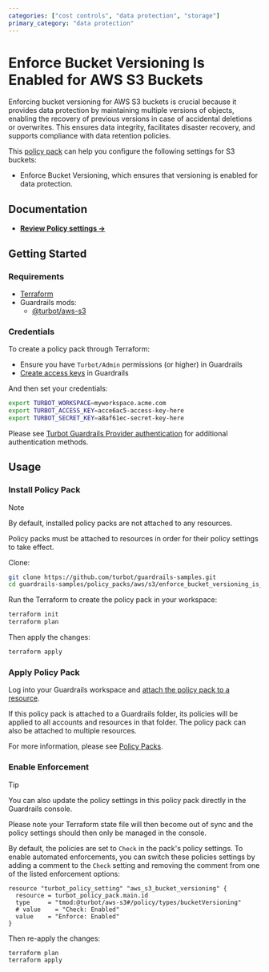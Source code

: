 ```yaml
---
categories: ["cost controls", "data protection", "storage"]
primary_category: "data protection"
---
```


# Enforce Bucket Versioning Is Enabled for AWS S3 Buckets

Enforcing bucket versioning for AWS S3 buckets is crucial because it provides data protection by maintaining multiple versions of objects, enabling the recovery of previous versions in case of accidental deletions or overwrites. This ensures data integrity, facilitates disaster recovery, and supports compliance with data retention policies.

This [policy pack](https://turbot.com/guardrails/docs/concepts/resources/smart-folders) can help you configure the following settings for S3 buckets:

- Enforce Bucket Versioning, which ensures that versioning is enabled for data protection.

## Documentation

- **[Review Policy settings →](https://hub-guardrails-turbot-com-git-development-turbot.vercel.app/policy-packs/enforce_bucket_versioning_is_enabled_for_buckets/settings)**

## Getting Started

### Requirements

- [Terraform](https://developer.hashicorp.com/terraform/tutorials/aws-get-started/install-cli)
- Guardrails mods:
  - [@turbot/aws-s3](https://hub-guardrails-turbot-com-git-development-turbot.vercel.app/aws/mods/aws-s3)

### Credentials

To create a policy pack through Terraform:

- Ensure you have `Turbot/Admin` permissions (or higher) in Guardrails
- [Create access keys](https://turbot.com/guardrails/docs/guides/iam/access-keys#generate-a-new-guardrails-api-access-key) in Guardrails

And then set your credentials:

```sh
export TURBOT_WORKSPACE=myworkspace.acme.com
export TURBOT_ACCESS_KEY=acce6ac5-access-key-here
export TURBOT_SECRET_KEY=a8af61ec-secret-key-here
```

Please see [Turbot Guardrails Provider authentication](https://registry.terraform.io/providers/turbot/turbot/latest/docs#authentication) for additional authentication methods.

## Usage

### Install Policy Pack

> [!NOTE]
> By default, installed policy packs are not attached to any resources.
>
> Policy packs must be attached to resources in order for their policy settings to take effect.

Clone:

```sh
git clone https://github.com/turbot/guardrails-samples.git
cd guardrails-samples/policy_packs/aws/s3/enforce_bucket_versioning_is_enabled_for_buckets
```

Run the Terraform to create the policy pack in your workspace:

```sh
terraform init
terraform plan
```

Then apply the changes:

```sh
terraform apply
```

### Apply Policy Pack

Log into your Guardrails workspace and [attach the policy pack to a resource](https://turbot.com/guardrails/docs/guides/working-with-folders/smart#attach-a-smart-folder-to-a-resource).

If this policy pack is attached to a Guardrails folder, its policies will be applied to all accounts and resources in that folder. The policy pack can also be attached to multiple resources.

For more information, please see [Policy Packs](https://turbot.com/guardrails/docs/concepts/resources/smart-folders).

### Enable Enforcement

> [!TIP]
> You can also update the policy settings in this policy pack directly in the Guardrails console.
>
> Please note your Terraform state file will then become out of sync and the policy settings should then only be managed in the console.

By default, the policies are set to `Check` in the pack's policy settings. To enable automated enforcements, you can switch these policies settings by adding a comment to the `Check` setting and removing the comment from one of the listed enforcement options:

```hcl
resource "turbot_policy_setting" "aws_s3_bucket_versioning" {
  resource = turbot_policy_pack.main.id
  type     = "tmod:@turbot/aws-s3#/policy/types/bucketVersioning"
  # value    = "Check: Enabled"
  value    = "Enforce: Enabled"
}
```

Then re-apply the changes:

```sh
terraform plan
terraform apply
```
